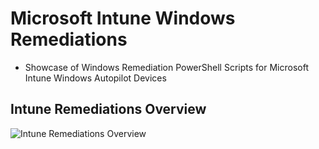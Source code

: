 # Microsoft Intune Windows Remediations
 
* Showcase of Windows Remediation PowerShell Scripts for Microsoft Intune Windows Autopilot Devices

## Intune Remediations Overview

![Intune Remediations Overview](https://ldgithubimages.blob.core.windows.net/githubremediationsreadmeimages/Remediations/Remediations.png)